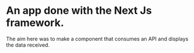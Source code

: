 # An app done with the Next Js framework.

The aim here was to make a component that consumes an API and displays the data received.
